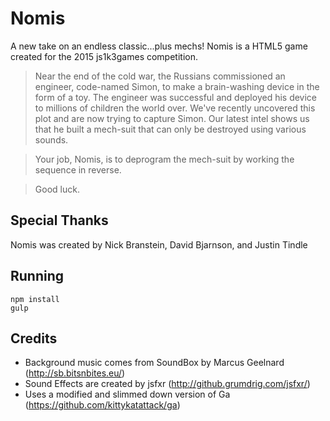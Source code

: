 # Nomis
A new take on an endless classic...plus mechs!  Nomis is a HTML5 game created for the 2015 js1k3games competition.

>Near the end of the cold war, the Russians commissioned an engineer, code-named Simon, to make a brain-washing device in the form of a toy.
>The engineer was successful and deployed his device to millions of children the world over. 
>We've recently uncovered this plot and are now trying to capture Simon. Our latest intel shows us that he built a mech-suit that can only be destroyed using various sounds.

>Your job, Nomis, is to deprogram the mech-suit by working the sequence in reverse.

>Good luck.

## Special Thanks
Nomis was created by Nick Branstein, David Bjarnson, and Justin Tindle

## Running
```
npm install
gulp
```

## Credits
* Background music comes from SoundBox by Marcus Geelnard (http://sb.bitsnbites.eu/)
* Sound Effects are created by jsfxr (http://github.grumdrig.com/jsfxr/)
* Uses a modified and slimmed down version of Ga (https://github.com/kittykatattack/ga)
